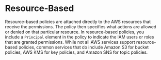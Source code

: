 # Resource-Based

Resource-based policies are attached directly to the AWS resources that receive the permissions. The policy then specifies what actions are allowed or denied on that particular resource. In resource-based policies, you include a `Principal` element in the policy to indicate the IAM users or roles that are granted permissions. While not all AWS services support resource-based policies, common services that do include Amazon S3 for bucket policies, AWS KMS for key policies, and Amazon SNS for topic policies.
